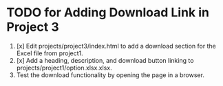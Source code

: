 # TODO for Adding Download Link in Project 3

1. [x] Edit projects/project3/index.html to add a download section for the Excel file from project1.
2. [x] Add a heading, description, and download button linking to projects/project1/option.xlsx.xlsx.
3. Test the download functionality by opening the page in a browser.

